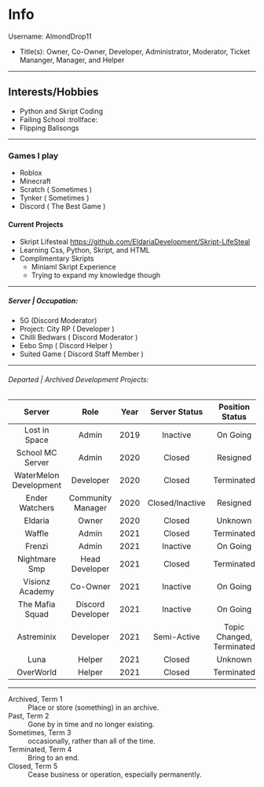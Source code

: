 # Info #
Username: AlmondDrop11
* Title(s): Owner, Co-Owner, Developer, Administrator, Moderator, Ticket Mananger, Manager, and Helper

- - -

## Interests/Hobbies ##

* Python and Skript Coding
* Failing School :trollface:
* Flipping Balisongs 

- - -

### Games I play
* Roblox
* Minecraft
* Scratch ( Sometimes )
* Tynker ( Sometimes )
* Discord ( The Best Game )

#### Current Projects

* Skript Lifesteal https://github.com/EldariaDevelopment/Skript-LifeSteal
* Learning Css, Python, Skript, and HTML
* Complimentary Skripts
  * Miniaml Skript Experience
  * Trying to expand my knowledge though

- - - -

##### Server | Occupation:

* 5G (Discord Moderator)
* Project: City RP ( Developer )
* Chilli Bedwars ( Discord Moderator )
* Eebo Smp ( Discord Helper ) 
* Suited Game ( Discord Staff Member )
- - -

###### Departed | Archived Development Projects:
| Server | Role | Year | Server Status | Position Status |
| :----: | :----: | :----: | :----: | :----: |
| Lost in Space | Admin | 2019 | Inactive | On Going |
| School MC Server | Admin | 2020 | Closed | Resigned |
| WaterMelon Development | Developer | 2020 | Closed | Terminated |
| Ender Watchers | Community Manager | 2020 | Closed/Inactive | Resigned |
| Eldaria | Owner | 2020 | Closed | Unknown |
| Waffle | Admin | 2021 | Closed | Terminated |
| Frenzi | Admin | 2021 | Inactive | On Going |
| Nightmare Smp | Head Developer | 2021 | Closed | Terminated | 
| Visionz Academy | Co-Owner | 2021 | Inactive | On Going |
| The Mafia Squad | Discord Developer | 2021  | Inactive | On Going |
| Astreminix | Developer | 2021 | Semi-Active | Topic Changed, Terminated |
| Luna | Helper | 2021 | Closed | Unknown |
| OverWorld | Helper | 2021 | Closed | Terminated |

- - -

<dl>
  <dt>Archived, Term 1</dt>
  <dd>Place or store (something) in an archive.</dd>
  <dt>Past, Term 2</dt>
  <dd>Gone by in time and no longer existing.</dd>
  <dt>Sometimes, Term 3</dt>
  <dd>occasionally, rather than all of the time.</dd>
  <dt>Terminated, Term 4</dt>
  <dd>Bring to an end.</dd>
  <dt>Closed, Term 5</dt>
  <dd>Cease business or operation, especially permanently.</dd>
</dl>
